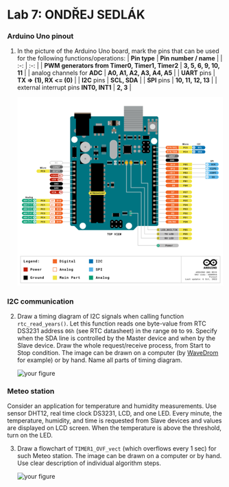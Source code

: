 # Lab 7: ONDŘEJ SEDLÁK

### Arduino Uno pinout

1. In the picture of the Arduino Uno board, mark the pins that can be used for the following functions/operations:
   | **Pin type** | **Pin number / name** |
   | :-: | :-: |
   | **PWM generators from Timer0, Timer1, Timer2** | **3, 5, 6, 9, 10, 11** |
   | analog channels for **ADC** | **A0, A1, A2, A3, A4, A5** |
   | **UART** pins | **TX => (1), RX <= (0)** |
   | **I2C** pins | **SCL, SDA** |
   | **SPI** pins | **10, 11, 12, 13** |
   | external interrupt pins **INT0, INT1** | **2, 3** |
   
   ![your figure](https://github.com/xsedla1y/digital-electronics-2/blob/main/07-i2c/07-photos/ArduinoUNO_pinout.png)

### I2C communication

2. Draw a timing diagram of I2C signals when calling function `rtc_read_years()`. Let this function reads one byte-value from RTC DS3231 address `06h` (see RTC datasheet) in the range `00` to `99`. Specify when the SDA line is controlled by the Master device and when by the Slave device. Draw the whole request/receive process, from Start to Stop condition. The image can be drawn on a computer (by [WaveDrom](https://wavedrom.com/) for example) or by hand. Name all parts of timing diagram.

   ![your figure]()

### Meteo station

Consider an application for temperature and humidity measurements. Use sensor DHT12, real time clock DS3231, LCD, and one LED. Every minute, the temperature, humidity, and time is requested from Slave devices and values are displayed on LCD screen. When the temperature is above the threshold, turn on the LED.

3. Draw a flowchart of `TIMER1_OVF_vect` (which overflows every 1&nbsp;sec) for such Meteo station. The image can be drawn on a computer or by hand. Use clear description of individual algorithm steps.

   ![your figure]()
